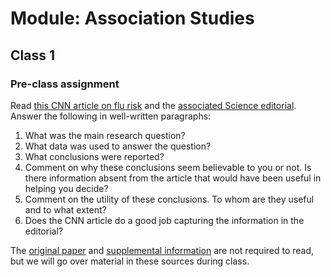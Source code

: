 # Module: Association Studies

## Class 1

### Pre-class assignment

Read [this CNN article on flu risk](http://www.cnn.com/2016/11/10/health/flu-risk-birth-year/) and the [associated Science editorial](http://science.sciencemag.org/content/sci/354/6313/706.full.pdf). Answer the following in well-written paragraphs:

1. What was the main research question?
2. What data was used to answer the question?
3. What conclusions were reported?
4. Comment on why these conclusions seem believable to you or not. Is there information absent from the article that would have been useful in helping you decide?
5. Comment on the utility of these conclusions. To whom are they useful and to what extent?
6. Does the CNN article do a good job capturing the information in the editorial?

The [original paper](http://science.sciencemag.org/content/sci/354/6313/722.full.pdf) and [supplemental information](http://science.sciencemag.org/content/sci/suppl/2016/11/09/354.6313.722.DC1/aag1322_Gostic_SM.pdf) are not required to read, but we will go over material in these sources during class.